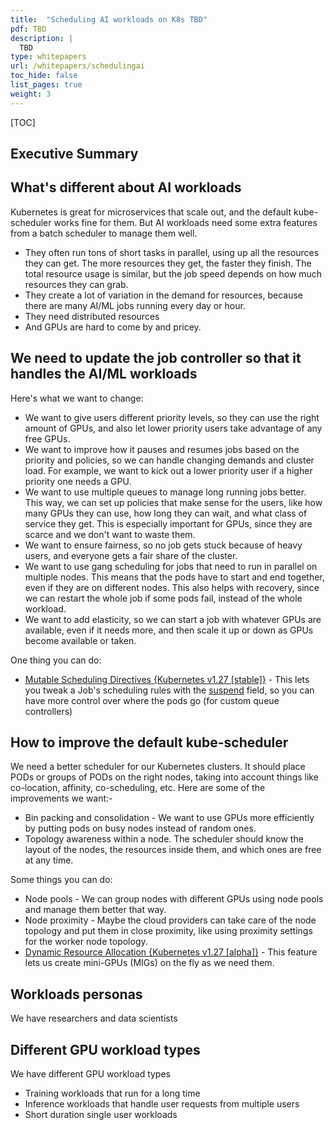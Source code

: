 ```yaml
---
title:  "Scheduling AI workloads on K8s TBD"
pdf: TBD
description: |
  TBD
type: whitepapers
url: /whitepapers/schedulingai
toc_hide: false
list_pages: true
weight: 3
---
```


[TOC]

## Executive Summary


## What's different about AI workloads

Kubernetes is great for microservices that scale out, and the default kube-scheduler works fine for them. But AI workloads need some extra features from a batch scheduler to manage them well.
- They often run tons of short tasks in parallel, using up all the resources they can get. The more resources they get, the faster they finish. The total resource usage is similar, but the job speed depends on how much resources they can grab.
- They create a lot of variation in the demand for resources, because there are many AI/ML jobs running every day or hour.
- They need distributed resources
- And GPUs are hard to come by and pricey.

## We need to update the job controller so that it handles the AI/ML workloads

Here's what we want to change: 
- We want to give users different priority levels, so they can use the right amount of GPUs, and also let lower priority users take advantage of any free GPUs.
- We want to improve how it pauses and resumes jobs based on the priority and policies, so we can handle changing demands and cluster load. For example, we want to kick out a lower priority user if a higher priority one needs a GPU.
- We want to use multiple queues to manage long running jobs better. This way, we can set up policies that make sense for the users, like how many GPUs they can use, how long they can wait, and what class of service they get. This is especially important for GPUs, since they are scarce and we don't want to waste them.
- We want to ensure fairness, so no job gets stuck because of heavy users, and everyone gets a fair share of the cluster.
- We want to use gang scheduling for jobs that need to run in parallel on multiple nodes. This means that the pods have to start and end together, even if they are on different nodes. This also helps with recovery, since we can restart the whole job if some pods fail, instead of the whole workload.
- We want to add elasticity, so we can start a job with whatever GPUs are available, even if it needs more, and then scale it up or down as GPUs become available or taken.

One thing you can do:
- [Mutable Scheduling Directives {Kubernetes v1.27 [stable]}](https://kubernetes.io/docs/concepts/workloads/controllers/job/#mutable-scheduling-directives) - This lets you tweak a Job's scheduling rules with the [suspend](https://kubernetes.io/docs/concepts/workloads/controllers/job/#suspending-a-job) field, so you can have more control over where the pods go (for custom queue controllers)

## How to improve the default kube-scheduler

We need a better scheduler for our Kubernetes clusters. It should place PODs or groups of PODs on the right nodes, taking into account things like co-location, affinity, co-scheduling, etc. Here are some of the improvements we want:- 
- Bin packing and consolidation - We want to use GPUs more efficiently by putting pods on busy nodes instead of random ones.
- Topology awareness within a node. The scheduler should know the layout of the nodes, the resources inside them, and which ones are free at any time.

Some things you can do:
- Node pools - We can group nodes with different GPUs using node pools and manage them better that way.
- Node proximity - Maybe the cloud providers can take care of the node topology and put them in close proximity, like using proximity settings for the worker node topology.
- [Dynamic Resource Allocation {Kubernetes v1.27 [alpha]}](https://kubernetes.io/docs/concepts/scheduling-eviction/dynamic-resource-allocation/) - This feature lets us create mini-GPUs (MIGs) on the fly as we need them.

## Workloads personas

We have researchers and data scientists

## Different GPU workload types

We have different GPU workload types 
- Training workloads that run for a long time
- Inference workloads that handle user requests from multiple users
- Short duration single user workloads
